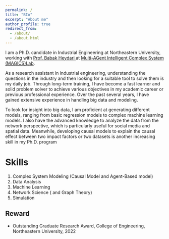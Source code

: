 ```yaml
---
permalink: /
title: "BIo"
excerpt: "About me"
author_profile: true
redirect_from: 
  - /about/
  - /about.html
---
```


I am a Ph.D. candidate in Industrial Engineering at Northeastern University, working with <a href="https://coe.northeastern.edu/people/heydari-babak/"> Prof. Babak Heydari </a> at <a href="https://sites.google.com/view/magicslab/home"> Multi-AGent Intelligent Complex System (MAGICS)Lab</a>.

As a research assistant in industrial engineering, understanding the questions in the industry and then looking for a suitable tool to solve them is my daily job. Through long-term training, I have become a fast learner and solid problem solver to achieve various objectives in my academic career or previous professional experience. Over the past several years, I have gained extensive experience in handling big data and modeling. 

To look for insight into big data, I am proficient at generating different models, ranging from basic regression models to complex machine learning models. I also have the advanced knowledge to analyze the data from the network perspective, which is particularly useful for social media and spatial data. Meanwhile, developing causal models to explain the causal effect between two impact factors or two datasets is another increasing skill in my Ph.D. program

<!-- Position Search
======
* Post-Doc -->

Skills
======
1. Complex System Modeling (Causal Model and Agent-Based model)
2. Data Analysis
3. Machine Learning
4. Network Science ( and Graph Theory)
5. Simulation

Reward
------
* Outstanding Graduate Research Award, College of Engineering, Northeastern University, 2022


